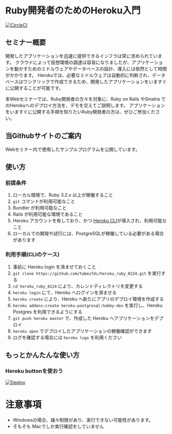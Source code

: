 # Ruby開発者のためのHeroku入門
[![CircleCI](https://dl.circleci.com/status-badge/img/gh/sho7650/heroku_ruby_0124/tree/main.svg?style=svg)](https://dl.circleci.com/status-badge/redirect/gh/sho7650/heroku_ruby_0124/tree/main)

## セミナー概要

開発したアプリケーションを迅速に提供できるインフラは常に求められています。
クラウドによって仮想環境の調達は容易になりましたが、アプリケーションを動かすためのミドルウェアやデータベースの設計、導入には依然として時間がかかります。
Herokuでは、必要なミドルウェアは自動的に判断され、データベースはワンクリックで作成できるため、開発したアプリケーションをいますぐに公開することが可能です。

本Webセミナーでは、Ruby開発者の方々を対象に、Ruby on Rails やSinatra でのHerokuへのデプロイ方法を、デモを交えてご説明します。
アプリケーションをいますぐに公開する手順を知りたいRuby開発者の方は、ぜひご参加ください。

## 当Githubサイトのご案内

Webセミナー内で使用したサンプルプログラムを公開しています。

## 使い方

### 前提条件

1. ローカル環境で、Ruby 3.2.x 以上が稼働すること
2. `git` コマンドが利用可能なこと
2. Bundler が利用可能なこと
3. Rails が利用可能な環境であること
4. Heroku アカウントを有しており、かつ [Heroku CLI](https://devcenter.heroku.com/articles/heroku-cli)が導入され、利用可能なこと
5. ローカルでの開発や試行には、PostgreSQLが稼働している必要がある場合があります

### 利用手順(CLIのケース)

1. 事前に Heroku login を済ませておくこと
2. `git clone https://github.com/tabesfdc/heroku_ruby_0124.git` を実行する
3. `cd heroku_ruby_0124` により、カレントディレクトリを変更する
4. `heroku login` にて、Heroku へログインを済ませる
5. `heroku create` により、Heroku へ新たにアプリのデプロイ環境を作成する
6. `heroku addons:create heroku-postgresql:hobby-dev` を実行し、Heroku Postgres を利用できるようにする
7. `git push heroku master` で、作成した Heroku へアプリケーションをデプロイ
8. `heroku open` でデプロイしたアプリケーションの稼働確認ができます
9. ログを確認する場合には `heroku logs` を利用ください

## もっとかんたんな使い方

### Heroku buttonを使おう

[![Deploy](https://www.herokucdn.com/deploy/button.svg)](https://heroku.com/deploy)


# 注意事項

- Windowsの場合、諸々制限があり、実行できない可能性があります。
- そもそも Macでしか実行確認をしていません
